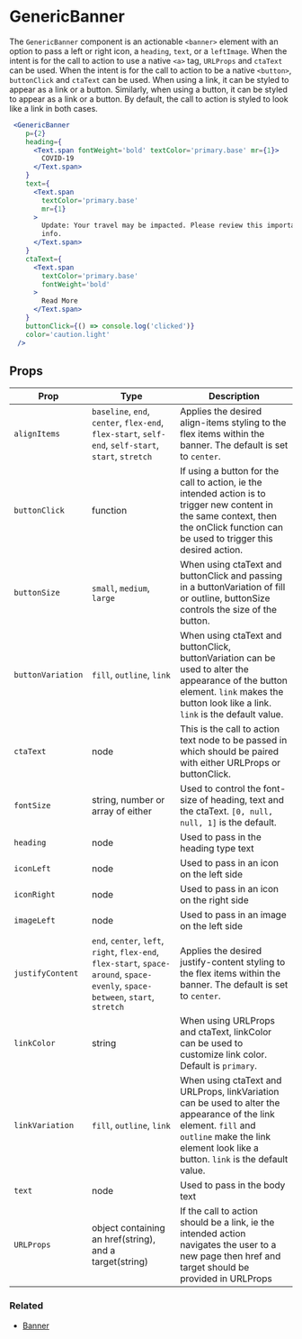 # GenericBanner

The `GenericBanner` component is an actionable `<banner>` element with an option to pass a left or right icon, a `heading`, `text`, or a `leftImage`. When the intent is for the call to action to use a native `<a>` tag, `URLProps` and `ctaText` can be used. When the intent is for the call to action to be a native `<button>`, `buttonClick` and `ctaText` can be used. When using a link, it can be styled to appear as a link or a button. Similarly, when using a button, it can be styled to appear as a link or a button. By default, the call to action is styled to look like a link in both cases.

```.jsx
 <GenericBanner
    p={2}
    heading={
      <Text.span fontWeight='bold' textColor='primary.base' mr={1}>
        COVID-19
      </Text.span>
    }
    text={
      <Text.span
        textColor='primary.base'
        mr={1}
      >
        Update: Your travel may be impacted. Please review this important
        info.
      </Text.span>
    }
    ctaText={
      <Text.span
        textColor='primary.base'
        fontWeight='bold'
      >
        Read More
      </Text.span>
    }
    buttonClick={() => console.log('clicked')}
    color='caution.light'
  />
```

## Props

| Prop              | Type                                                                                                                            | Description                                                                                                                                                                                         |
| ----------------- | ------------------------------------------------------------------------------------------------------------------------------- | --------------------------------------------------------------------------------------------------------------------------------------------------------------------------------------------------- |
| `alignItems`      | `baseline`, `end`, `center`, `flex-end`, `flex-start`, `self-end`, `self-start`, `start`, `stretch`                             | Applies the desired align-items styling to the flex items within the banner. The default is set to `center`.                                                                                        |
| `buttonClick`     | function                                                                                                                        | If using a button for the call to action, ie the intended action is to trigger new content in the same context, then the onClick function can be used to trigger this desired action.               |
| `buttonSize `     | `small`, `medium`, `large`                                                                                                      | When using ctaText and buttonClick and passing in a buttonVariation of fill or outline, buttonSize controls the size of the button.                                                                 |
| `buttonVariation` | `fill`, `outline`, `link`                                                                                                       | When using ctaText and buttonClick, buttonVariation can be used to alter the appearance of the button element. `link` makes the button look like a link. `link` is the default value.               |
| `ctaText`         | node                                                                                                                            | This is the call to action text node to be passed in which should be paired with either URLProps or buttonClick.                                                                                    |
| `fontSize`        | string, number or array of either                                                                                               | Used to control the font-size of heading, text and the ctaText. `[0, null, null, 1]` is the default.                                                                                                |
| `heading`         | node                                                                                                                            | Used to pass in the heading type text                                                                                                                                                               |
| `iconLeft`        | node                                                                                                                            | Used to pass in an icon on the left side                                                                                                                                                            |
| `iconRight`       | node                                                                                                                            | Used to pass in an icon on the right side                                                                                                                                                           |
| `imageLeft`       | node                                                                                                                            | Used to pass in an image on the left side                                                                                                                                                           |
| `justifyContent`  | `end`, `center`, `left`, `right`, `flex-end`, `flex-start`, `space-around`, `space-evenly`, `space-between`, `start`, `stretch` | Applies the desired justify-content styling to the flex items within the banner. The default is set to `center`.                                                                                    |
| `linkColor`       | string                                                                                                                          | When using URLProps and ctaText, linkColor can be used to customize link color. Default is `primary`.                                                                                               |
| `linkVariation`   | `fill`, `outline`, `link`                                                                                                       | When using ctaText and URLProps, linkVariation can be used to alter the appearance of the link element. `fill` and `outline` make the link element look like a button. `link` is the default value. |
| `text`            | node                                                                                                                            | Used to pass in the body text                                                                                                                                                                       |
| `URLProps`        | object containing an href(string), and a target(string)                                                                         | If the call to action should be a link, ie the intended action navigates the user to a new page then href and target should be provided in URLProps                                                 |

### Related

- [Banner](/Banner)

